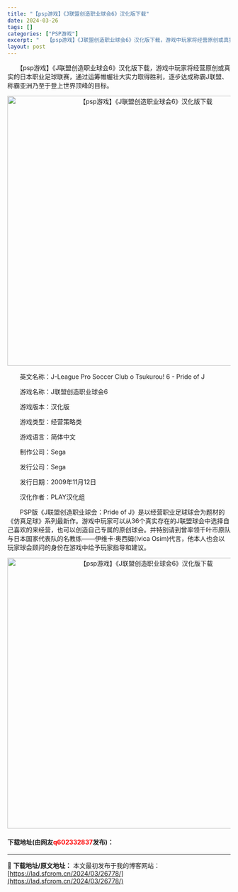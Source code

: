 ```yaml
---
title: "【psp游戏】《J联盟创造职业球会6》汉化版下载"
date: 2024-03-26
tags: []
categories: ["PSP游戏"]
excerpt: "　　【psp游戏】《J联盟创造职业球会6》汉化版下载，游戏中玩家将经营原创或真实的日本职业足球联赛，通过运筹帷幄壮大实力取得胜利，逐步达成称霸J联盟、称霸亚洲乃至于登上世界顶峰的目标。 　　英文名称：J-League Pro Soccer Club o Tsukurou! 6 - Pride of &hellip;"
layout: post
---
```


 <p>　　【psp游戏】《J联盟创造职业球会6》汉化版下载，游戏中玩家将经营原创或真实的日本职业足球联赛，通过运筹帷幄壮大实力取得胜利，逐步达成称霸J联盟、称霸亚洲乃至于登上世界顶峰的目标。</p> <p align="center"><img align="" border="0" src="https://lad.sfcrom.cn/wp-content/uploads/2024/03/20240325_660204dbeeff3.png" width="610" alt="【psp游戏】《J联盟创造职业球会6》汉化版下载" /></p> <p>　　英文名称：J-League Pro Soccer Club o Tsukurou! 6 - Pride of J</p> <p>　　游戏名称：J联盟创造职业球会6</p> <p>　　游戏版本：汉化版</p> <p>　　游戏类型：经营策略类</p> <p>　　游戏语言：简体中文</p> <p>　　制作公司：Sega</p> <p>　　发行公司：Sega</p> <p>　　发行日期：2009年11月12日</p> <p>　　汉化作者：PLAY汉化组</p> <p>　　PSP版《J联盟创造职业球会：Pride of J》是以经营职业足球球会为题材的《仿真足球》系列最新作。游戏中玩家可以从36个真实存在的J联盟球会中选择自己喜欢的来经营，也可以创造自己专属的原创球会。并特别请到曾率领千叶市原队与日本国家代表队的名教练───伊维卡&middot;奥西姆(Ivica Osim)代言，他本人也会以玩家球会顾问的身份在游戏中给予玩家指导和建议。</p> <p align="center"><img align="" border="0" src="https://lad.sfcrom.cn/wp-content/uploads/2024/03/20240325_660204dd13a19.png" width="612" alt="【psp游戏】《J联盟创造职业球会6》汉化版下载" /></p> <p><h4>下载地址(由网友<font color="red">q602332837</font>发布)：</h4></p> 

---
📖 **下载地址/原文地址：** 本文最初发布于我的博客网站：[https://lad.sfcrom.cn/2024/03/26778/](https://lad.sfcrom.cn/2024/03/26778/)
